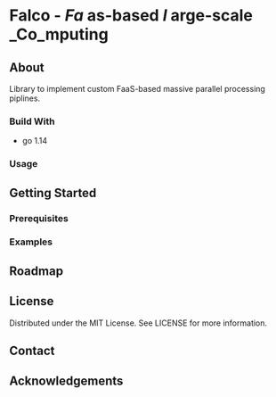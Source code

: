 # Falco - _Fa_ as-based _l_ arge-scale _Co_mputing 

<!--TODO: Logo / possible rename? -->

## About
Library to implement custom FaaS-based massive parallel processing piplines.

### Build With
 * go 1.14 <!--TODO: link! -->
 
### Usage
<!--TODO: -->

## Getting Started
<!--TODO: -->

### Prerequisites 
<!--TODO: -->

### Examples
<!--TODO: -->

## Roadmap
<!--TODO: -->

## License
Distributed under the MIT License. See LICENSE for more information.

## Contact
<!--TODO: -->

## Acknowledgements
<!--TODO: -->

